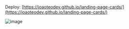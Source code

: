 Deploy: [https://joaoteodev.github.io/landing-page-cards/](https://joaoteodev.github.io/landing-page-cards/)

![image](https://github.com/joaoteodev/landing-page-cards/assets/59922786/c46c49ff-bd05-4245-b24f-42861a58d5b8)
